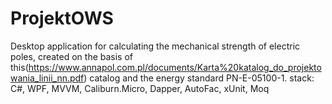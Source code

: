 # ProjektOWS


Desktop application for calculating the mechanical strength of electric poles, created on the basis of this(https://www.annapol.com.pl/documents/Karta%20katalog_do_projektowania_linii_nn.pdf) catalog and the energy standard PN-E-05100-1.
stack:
C#,
WPF,
MVVM,
Caliburn.Micro,
Dapper,
AutoFac,
xUnit,
Moq
